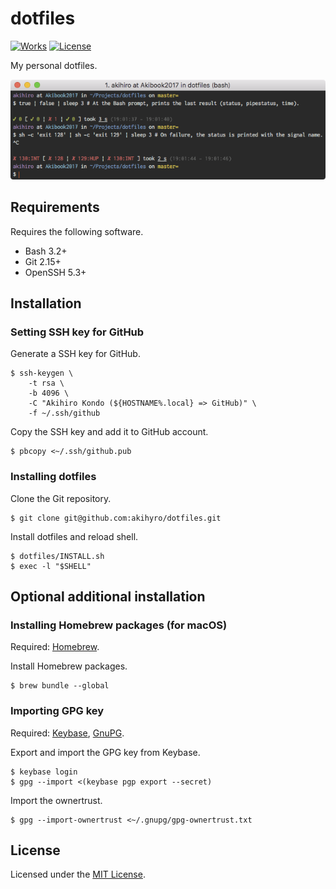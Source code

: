 # dotfiles

[![Works][Works Badge]][Works]
[![License][License Badge]][License]

[Works Badge]: https://cdn.rawgit.com/nikku/works-on-my-machine/v0.2.0/badge.svg
[Works]: https://github.com/nikku/works-on-my-machine
[License Badge]: https://img.shields.io/badge/license-MIT-brightgreen.svg
[License]: LICENSE.txt

My personal dotfiles.  

![Image]

[Image]: IMAGE.png

## Requirements

Requires the following software.  

* Bash 3.2+
* Git 2.15+
* OpenSSH 5.3+

## Installation

### Setting SSH key for GitHub

Generate a SSH key for GitHub.  

```console
$ ssh-keygen \
    -t rsa \
    -b 4096 \
    -C "Akihiro Kondo (${HOSTNAME%.local} => GitHub)" \
    -f ~/.ssh/github
```

Copy the SSH key and add it to GitHub account.  

```console
$ pbcopy <~/.ssh/github.pub
```

### Installing dotfiles

Clone the Git repository.  

```console
$ git clone git@github.com:akihyro/dotfiles.git
```

Install dotfiles and reload shell.  

```console
$ dotfiles/INSTALL.sh
$ exec -l "$SHELL"
```

## Optional additional installation

### Installing Homebrew packages (for macOS)

Required: [Homebrew].  

[Homebrew]: https://brew.sh/

Install Homebrew packages.  

```console
$ brew bundle --global
```

### Importing GPG key

Required: [Keybase], [GnuPG].  

[Keybase]: https://keybase.io/
[GnuPG]: https://www.gnupg.org/

Export and import the GPG key from Keybase.  

```console
$ keybase login
$ gpg --import <(keybase pgp export --secret)
```

Import the ownertrust.  

```console
$ gpg --import-ownertrust <~/.gnupg/gpg-ownertrust.txt
```

## License

Licensed under the [MIT License].  

[MIT License]: LICENSE.txt
